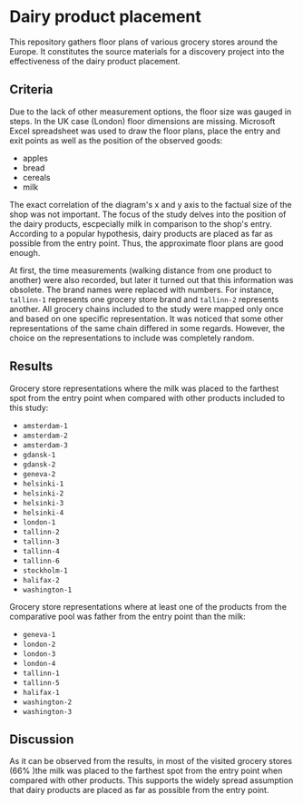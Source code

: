 # Dairy product placement

This repository gathers floor plans of various grocery stores around the Europe. It constitutes the source materials for a discovery project into the effectiveness of the dairy product placement.

## Criteria

Due to the lack of other measurement options, the floor size was gauged in steps. In the UK case (London) floor dimensions are missing. Microsoft Excel spreadsheet was used to draw the floor plans, place the entry and exit points as well as the position of the observed goods:

- apples
- bread
- cereals
- milk

The exact correlation of the diagram's x and y axis to the factual size of the shop was not important. The focus of the study delves into the position of the dairy products, escpecially milk in comparison to the shop's entry. According to a popular hypothesis, dairy products are placed as far as possible from the entry point. Thus, the approximate floor plans are good enough.

At first, the time measurements (walking distance from one product to another) were also recorded, but later it turned out that this information was obsolete. The brand names were replaced with numbers. For instance, `tallinn-1` represents one grocery store brand and `tallinn-2` represents another. All grocery chains included to the study were mapped only once and based on one specific representation. It was noticed that some other representations of the same chain differed in some regards. However, the choice on the representations to include was completely random.

## Results

Grocery store representations where the milk was placed to the farthest spot from the entry point when compared with other products included to this study:

* `amsterdam-1`
* `amsterdam-2`
* `amsterdam-3`
* `gdansk-1`
* `gdansk-2`
* `geneva-2`
* `helsinki-1`
* `helsinki-2`
* `helsinki-3`
* `helsinki-4`
* `london-1`
* `tallinn-2`
* `tallinn-3`
* `tallinn-4`
* `tallinn-6`
* `stockholm-1`
* `halifax-2`
* `washington-1`

Grocery store representations where at least one of the products from the comparative pool was father from the entry point than the milk:

* `geneva-1`
* `london-2`
* `london-3`
* `london-4`
* `tallinn-1`
* `tallinn-5`
* `halifax-1`
* `washington-2`
* `washington-3`

## Discussion
As it can be observed from the results, in most of the visited grocery stores (66% )the milk was placed to the farthest
spot  from  the entry point when compared with other products. This supports the widely spread assumption that dairy
products are placed  as far as possible from the entry point.